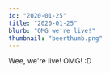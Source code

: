```yaml
---
id: "2020-01-25"
title: "2020-01-25"
blurb: "OMG we're live!"
thumbnail: "beerthumb.png"
---
```


Wee, we're live! OMG! :D
